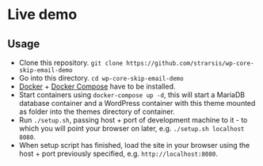# Live demo

## Usage

- Clone this repository. `git clone https://github.com/strarsis/wp-core-skip-email-demo`
- Go into this directory. `cd wp-core-skip-email-demo`
- [Docker](https://docs.docker.com/engine/installation/) + [Docker Compose](https://docs.docker.com/compose/install/) have to be installed.
- Start containers using `docker-compose up -d`, 
this will start a MariaDB database container and a WordPress container with this theme mounted as folder into the themes directory of container.
- Run `./setup.sh`, passing host + port of development machine to it - 
to which you will point your browser on later, e.g. `./setup.sh localhost 8080`.
- When setup script has finished, load the site in your browser using the host + port previously specified, e.g. `http://localhost:8080`.

